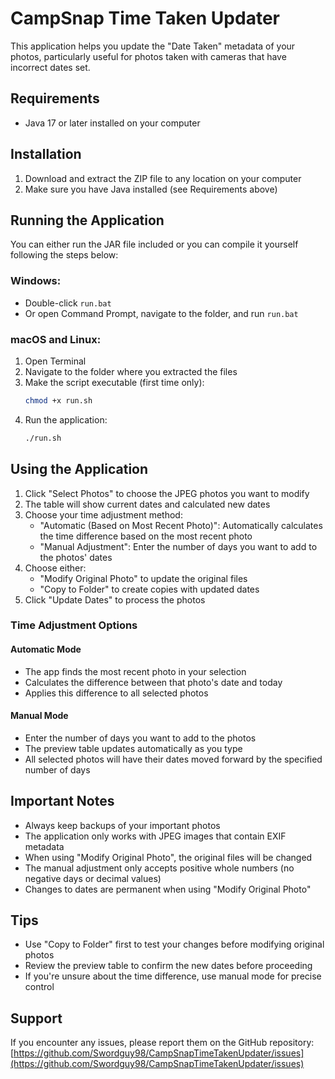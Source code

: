 # CampSnap Time Taken Updater

This application helps you update the "Date Taken" metadata of your photos, particularly useful for photos taken with cameras that have incorrect dates set.

## Requirements

- Java 17 or later installed on your computer

## Installation

1. Download and extract the ZIP file to any location on your computer
2. Make sure you have Java installed (see Requirements above)

## Running the Application

You can either run the JAR file included or you can compile it yourself following the steps below:

### Windows:
- Double-click `run.bat`
- Or open Command Prompt, navigate to the folder, and run `run.bat`

### macOS and Linux:
1. Open Terminal
2. Navigate to the folder where you extracted the files
3. Make the script executable (first time only):
   ```bash
   chmod +x run.sh
   ```
4. Run the application:
   ```bash
   ./run.sh
   ```

## Using the Application

1. Click "Select Photos" to choose the JPEG photos you want to modify
2. The table will show current dates and calculated new dates
3. Choose your time adjustment method:
   - "Automatic (Based on Most Recent Photo)": Automatically calculates the time difference based on the most recent photo
   - "Manual Adjustment": Enter the number of days you want to add to the photos' dates
4. Choose either:
   - "Modify Original Photo" to update the original files
   - "Copy to Folder" to create copies with updated dates
5. Click "Update Dates" to process the photos

### Time Adjustment Options

#### Automatic Mode
- The app finds the most recent photo in your selection
- Calculates the difference between that photo's date and today
- Applies this difference to all selected photos

#### Manual Mode
- Enter the number of days you want to add to the photos
- The preview table updates automatically as you type
- All selected photos will have their dates moved forward by the specified number of days

## Important Notes

- Always keep backups of your important photos
- The application only works with JPEG images that contain EXIF metadata
- When using "Modify Original Photo", the original files will be changed
- The manual adjustment only accepts positive whole numbers (no negative days or decimal values)
- Changes to dates are permanent when using "Modify Original Photo"

## Tips
- Use "Copy to Folder" first to test your changes before modifying original photos
- Review the preview table to confirm the new dates before proceeding
- If you're unsure about the time difference, use manual mode for precise control

## Support

If you encounter any issues, please report them on the GitHub repository:
[https://github.com/Swordguy98/CampSnapTimeTakenUpdater/issues](https://github.com/Swordguy98/CampSnapTimeTakenUpdater/issues)
